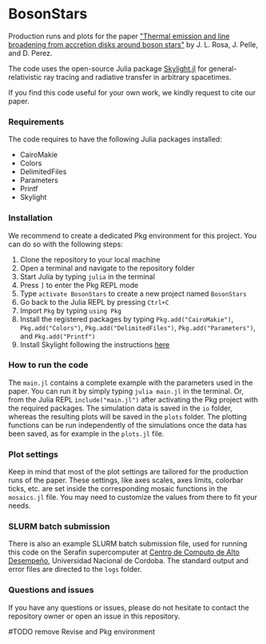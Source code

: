 # BosonStars

Production runs and plots for the paper ["Thermal emission and line broadening from accretion disks around boson stars"](https://arxiv.org/) by J. L. Rosa, J. Pelle, and D. Perez.

The code uses the open-source Julia package [Skylight.jl](https://github.com/joaquinpelle/Skylight.jl) for general-relativistic ray tracing and radiative transfer in arbitrary spacetimes.   

If you find this code useful for your own work, we kindly request to cite our paper.

### Requirements

The code requires to have the following Julia packages installed:

- CairoMakie
- Colors
- DelimitedFiles
- Parameters
- Printf
- Skylight 

### Installation
We recommend to create a dedicated Pkg environment for this project. You can do so with the following steps:

1. Clone the repository to your local machine
2. Open a terminal and navigate to the repository folder
3. Start Julia by typing `julia` in the terminal
4. Press `]` to enter the Pkg REPL mode
5. Type `activate BosonStars` to create a new project named `BosonStars`
6. Go back to the Julia REPL by pressing `Ctrl+C`
7. Import `Pkg` by typing `using Pkg`
8. Install the registered packages by typing `Pkg.add("CairoMakie")`, `Pkg.add("Colors")`, `Pkg.add("DelimitedFiles")`, `Pkg.add("Parameters")`, and `Pkg.add("Printf")`
9. Install Skylight following the instructions [here](https://joaquinpelle.github.io/Skylight.jl/dev/)

### How to run the code

The `main.jl` contains a complete example with the parameters used in the paper. You can run it by simply typing `julia main.jl` in the terminal. Or, from the Julia REPL `include("main.jl")` after activating the Pkg project with the required packages. The simulation data is saved in the `io` folder, whereas the resulting plots will be saved in the `plots` folder. The plotting functions can be run independently of the simulations once the data has been saved, as for example in the `plots.jl` file.

### Plot settings
Keep in mind that most of the plot settings are tailored for the production runs of the paper. These settings, like axes scales, axes limits, colorbar ticks, etc. are set inside the corresponding mosaic functions in the `mosaics.jl` file. You may need to customize the values from there to fit your needs.

### SLURM batch submission
There is also an example SLURM batch submission file, used for running this code on the Serafin supercomputer at [Centro de Computo de Alto Desempeño](https://ccad.unc.edu.ar/), Universidad Nacional de Cordoba. The standard output and error files are directed to the `logs` folder.

### Questions and issues

If you have any questions or issues, please do not hesitate to contact the repository owner or open an issue in this repository.

#TODO remove Revise and Pkg environment